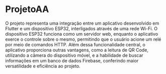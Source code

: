 # ProjetoAA
O projeto representa uma integração entre um aplicativo desenvolvido em Flutter e um dispositivo ESP32, interligados através de uma rede Wi-Fi. O dispositivo ESP32 funciona como um servidor web, enquanto o aplicativo exerce o controle sobre o mesmo, permitindo que o usuário acione um relé por meio de comandos HTTP. Além dessa funcionalidade central, o aplicativo proporciona outras vantagens, como a leitura de QR Code, utilizando a câmera do dispositivo móvel, e a habilidade de buscar informações em um banco de dados Firebase, conferindo maior versatilidade e eficiência ao projeto. 
